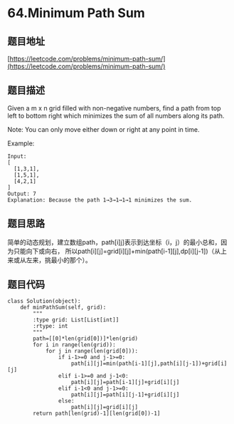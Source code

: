 64.Minimum Path Sum
====================

题目地址
--------
[https://leetcode.com/problems/minimum-path-sum/](https://leetcode.com/problems/minimum-path-sum/)


题目描述
--------
Given a m x n grid filled with non-negative numbers, find a path from top left to bottom right which minimizes the sum of all numbers along its path.

Note: You can only move either down or right at any point in time.

Example:
```
Input:
[
  [1,3,1],
  [1,5,1],
  [4,2,1]
]
Output: 7
Explanation: Because the path 1→3→1→1→1 minimizes the sum.
```

题目思路
-------

简单的动态规划，建立数组path，path[i]j]表示到达坐标（i，j）的最小总和，因为只能向下或向右，
所以path[i][j]=grid[i][j]+min(path[i-1][j],dp[i][j-1])（从上来或从左来，挑最小的那个）。

题目代码
--------

```
class Solution(object):
    def minPathSum(self, grid):
        """
        :type grid: List[List[int]]
        :rtype: int
        """
        path=[[0]*len(grid[0])]*len(grid)
        for i in range(len(grid)):
            for j in range(len(grid[0])):
                if i-1>=0 and j-1>=0:
                    path[i][j]=min(path[i-1][j],path[i][j-1])+grid[i][j]
                elif i-1>=0 and j-1<0:
                    path[i][j]=path[i-1][j]+grid[i][j]
                elif i-1<0 and j-1>=0:
                    path[i][j]=path[i][j-1]+grid[i][j]
                else:
                    path[i][j]=grid[i][j]
        return path[len(grid)-1][len(grid[0])-1]
```
